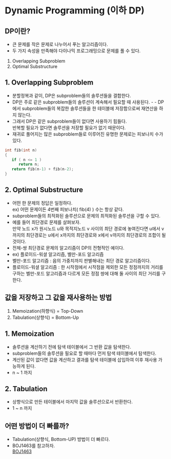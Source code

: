Dynamic Programming (이하 DP)
==============
## DP이란?
- 큰 문제를 작은 문제로 나누어서 푸는 알고리즘이다.
- 두 가지 속성을 만족해야 다이나믹 프로그래밍으로 문제를 풀 수 있다.  
1. Overlapping Subproblem
2. Optimal Substructure
## 1. Overlapping Subproblem
- 분할정복과 같이, DP은 subproblem들의 솔루션들을 결합한다.
- DP은 주로 같은 subproblem들의 솔루션이 계속해서 필요할 때 사용된다. - - DP에서 subproblem들의 복잡한 솔루션들을 한 테이블에 저장함으로써 재연산을 하지 않는다. 
- 그래서 DP은 같은 subproblem들이 없다면 사용하기 힘들다.  
반복할 필요가 없다면 솔루션을 저장할 필요가 없기 때문이다. 
- 재귀로 풀어지는 많은 subproblem들로 이루어진 유명한 문제로는 피보나치 수가있다. 
~~~cpp
int fib(int n)
{
   if ( n <= 1 )
      return n;
   return fib(n-1) + fib(n-2);
}
~~~
## 2. Optimal Substructure
- 어떤 한 문제의 정답은 일정하다.  
ex) 어떤 문제이든 4번째 피보나치( fib(4) ) 수는 항상 같다.
- subproblem들의 최적화된 솔루션으로 문제의 최적화된 솔루션을 구할 수 있다. 
- 예를 들어 최단경로 문제를 살펴보자.  
 만약 노드 x가 원시노드 u와 목적지노드 v 사이의 최단 경로에 놓여진다면  u에서 v까지의 최단경로는 u에서 x까지의 최단경로와 x에서 v까지의 최단경로의 조합이 될 것이다. 
- 전체-쌍 최단경로 문제의 알고리즘이 DP의 전형적인 예이다.
- ex) 플로이드-워셜 알고리즘, 벨만-포드 알고리즘
- 벨만-포드 알고리즘 : 음의 가중치까지 판별해내는 최단 경로 알고리즘이다. 
- 플로이드-워셜 알고리즘 : 한 시작점에서 시작점을 제외한 모든 정점까지의 거리를 구하는 벨만-포드 알고리즘과 다르게 모든 정점 쌍에 대해 둘 사이의 최단 거리를 구한다.

## 값을 저장하고 그 값을 재사용하는 방법
1. Memoization(하향식) = Top-Down
2. Tabulation(상향식) = Bottom-Up
## 1. Memoization
- 솔루션을 계산하기 전에 탐색 테이블에서 그 반환 값을 탐색한다.
- subproblem들의 솔루션을 필요로 할 때마다 먼저 탐색 테이블에서 탐색한다.
- 계산된 값이 없다면 값을 계산하고 결과를 탐색 테이블에 삽입하여 이후 재사용 가능하게 된다.
- n ~ 1 까지
## 2. Tabulation
- 상향식으로 만든 테이블에서 마지막 값을 솔루션으로서 반환한다.
- 1 ~ n 까지
## 어떤 방법이 더 빠를까?
- Tabulation(상향식, Bottom-UP) 방법이 더 빠르다.
- BOJ1463를 참고하자.  
[BOJ1463](https://github.com/kkoon9/algorithm/blob/master/BOJ1463.md)
